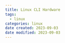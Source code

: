 ```yaml
---
title: Linux CLI Hardware
tags:
  - linux
categories: linux
date created: 2023-09-03
date modified: 2023-09-03
---
```

